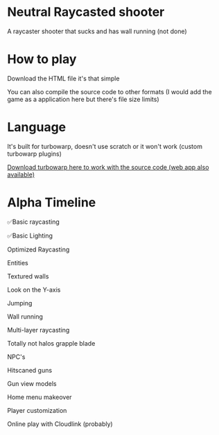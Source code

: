 # Neutral Raycasted shooter
A raycaster shooter that sucks and has wall running (not done)

# How to play
Download the HTML file it's that simple

You can also compile the source code to other formats (I would add the game as a application here but there's file size limits)

# Language
It's built for turbowarp, doesn't use scratch or it won't work (custom turbowarp plugins)

[Download turbowarp here to work with the source code (web app also available)](https://desktop.turbowarp.org/)

# Alpha Timeline

✅Basic raycasting

✅Basic Lighting

Optimized Raycasting

Entities

Textured walls

Look on the Y-axis

Jumping

Wall running

Multi-layer raycasting

Totally not halos grapple blade

NPC's

Hitscaned guns

Gun view models

Home menu makeover

Player customization

Online play with Cloudlink (probably)

